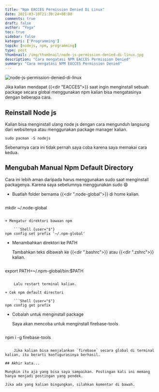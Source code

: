 ```yaml
---
title: "Npm EACCES Permission Denied Di Linux"
date: 2021-03-10T21:39:24+08:00
comments: true
draft: false
author: "Yoga"
toc: true
sidebar: false
kategori: ['Programming']
topik: [nodejs, npm, programming]
type: post
thumbnail: /img/thumbnail/node-js-permission-denied-di-linux.jpg
description: "Cara mengatasi NPM EACCES Permission Denied"
summary: "Cara mengatasi NPM EACCES Permission Denied"
---
```


![node-js-permission-denied-di-linux](/img/thumbnail/node-js-permission-denied-di-linux.jpg)

Jika kalian mendapat {{<dir "EACCES">}} saat ingin menginstall sebuah package secara global menggunakan npm kalian bisa mengatasinya dengan beberapa cara.

## Reinstall Node js

Kalian bisa menginstall ulang node js dengan cara mengunduh langsung dari websitenya atau menggunakan package manager kalian.

```Shell {user="$"}
sudo pacman -S nodejs
```

Sebenarnya cara ini tidak pernah saya coba karena saya memakai cara kedua.

## Mengubah Manual Npm Default Directory

Cara ini lebih aman daripada harus menggunakan sudo saat menginstall packagenya. Karena saya sebelumnya menggunakan sudo :smile:

+ Buatlah folder bernama {{<dir ".node-global">}} di home kalian.

    ```Shell {user="$"}
mkdir ~/.node-global
```

+ Mengatur direktori bawaan npm

    ```Shell {user="$"}
npm config set prefix '~/.npm-global'
```

+ Menambahkan direktori ke PATH

    Tambahkan teks dibawah ke {{<dir ".bashrc">}} atau {{<dir ".zshrc">}} kalian.

    ```Shell {user="$"}
export PATH=~/.npm-global/bin:$PATH
```

    Lalu restart terminal kalian.

+ Cek npm default directori

    ```Shell {user="$"}
npm config get prefix
```

+ Cobalah untuk menginstall package

    Saya akan mencoba untuk menginstall firebase-tools

    ```Shell {user="$"}
npm i -g firebase-tools
```

    Jika kalian bisa menjalankan `firebase` secara global di terminal kalian, itu berarti konfigurasinya berhasil.

## Akhir kata...

Mungkin itu aja yang bisa saya sampaikan. Postingan kali ini memang hanya menjadi postingan yang pendek.

Jika ada yang kalian bingungkan, silahkan komentar di bawah.

